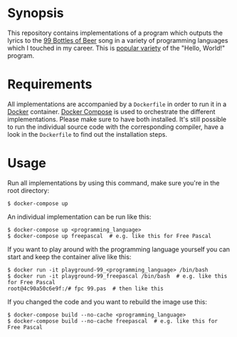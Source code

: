 # Synopsis

This repository contains implementations of a program which outputs the lyrics to the [99 Bottles of Beer](https://en.wikipedia.org/wiki/99_Bottles_of_Beer) song in a variety of programming languages which I touched in my career. This is [popular variety](https://en.wikipedia.org/wiki/99_Bottles_of_Beer#References_in_computer_science) of the "Hello, World!" program.

# Requirements

All implementations are accompanied by a `Dockerfile` in order to run it in a [Docker](https://www.docker.com/) container. [Docker Compose](https://docs.docker.com/compose/) is used to orchestrate the different implementations. Please make sure to have both installed. It's still possible to run the individual source code with the corresponding compiler, have a look in the `Dockerfile` to find out the installation steps.

# Usage

Run all implementations by using this command, make sure you're in the root directory:
```lang=bash
$ docker-compose up
```

An individual implementation can be run like this:
```lang=bash
$ docker-compose up <programming_language>
$ docker-compose up freepascal  # e.g. like this for Free Pascal
```

If you want to play around with the programming language yourself you can start and keep the container alive like this:
```lang=bash
$ docker run -it playground-99_<programming_language> /bin/bash
$ docker run -it playground-99_freepascal /bin/bash  # e.g. like this for Free Pascal
root@4c90a50c6e9f:/# fpc 99.pas  # then like this
```

If you changed the code and you want to rebuild the image use this:
```lang=bash
$ docker-compose build --no-cache <programming_language>
$ docker-compose build --no-cache freepascal  # e.g. like this for Free Pascal
```
